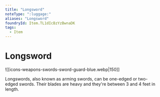 ```yaml
---
title: "Longsword"
noteType: ":luggage:"
aliases: "Longsword"
foundryId: Item.TL1dIcBzYzBwnaDK
tags:
  - Item
---
```


# Longsword
![[icons-weapons-swords-sword-guard-blue.webp|150]]

Longswords, also known as arming swords, can be one-edged or two-edged swords. Their blades are heavy and they're between 3 and 4 feet in length.
